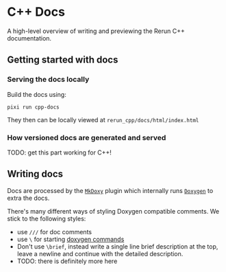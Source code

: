 # C++ Docs

A high-level overview of writing and previewing the Rerun C++ documentation.

## Getting started with docs

### Serving the docs locally
Build the docs using:
```
pixi run cpp-docs
```
They then can be locally viewed at `rerun_cpp/docs/html/index.html`

### How versioned docs are generated and served
TODO: get this part working for C++!


## Writing docs
Docs are processed by the [`MkDoxy`](https://github.com/JakubAndrysek/MkDoxy) plugin
which internally runs [`Doxygen`](https://www.doxygen.nl/) to extra the docs.

There's many different ways of styling Doxygen compatible comments.
We stick to the following styles:

* use `///` for doc comments
* use `\` for starting [doxygen commands](https://www.doxygen.nl/manual/commands.html)
* Don't use `\brief`, instead write a single line brief description at the top, leave a newline and continue with the detailed description.
* TODO: there is definitely more here
